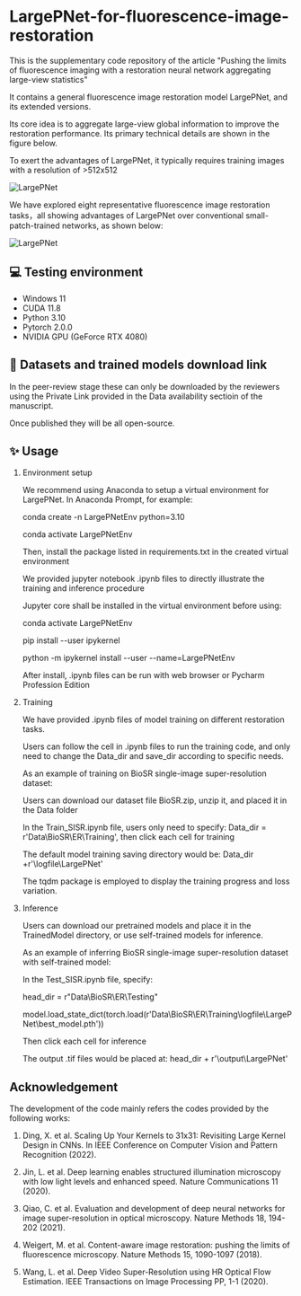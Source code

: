# LargePNet-for-fluorescence-image-restoration

This is the supplementary code repository of the article "Pushing the limits of fluorescence imaging with a restoration neural network aggregating large-view statistics"

It contains a general fluorescence image restoration model LargePNet, and its extended versions.

Its core idea is to aggregate large-view global information to improve the restoration performance. Its primary technical details are shown in the figure below.

To exert the advantages of LargePNet, it typically requires training images with a resolution of >512x512

![LargePNet](./Image/1.png)

We have explored eight representative fluorescence image restoration tasks，all showing advantages of LargePNet over conventional small-patch-trained networks, as shown below:

![LargePNet](./Image/2.png)

## 💻 Testing environment
  - Windows 11
  - CUDA 11.8
  - Python 3.10
  - Pytorch 2.0.0
  - NVIDIA GPU (GeForce RTX 4080) 

## 🎨 Datasets and trained models download link

  In the peer-review stage these can only be downloaded by the reviewers using the Private Link provided in the Data availability sectioin of the manuscript. 

  Once published they will be all open-source.
  
## ✨ Usage
1. Environment setup
   
   We recommend using Anaconda to setup a virtual environment for LargePNet. In Anaconda Prompt, for example:
   
   conda create -n LargePNetEnv python=3.10
   
   conda activate LargePNetEnv
   
   Then, install the package listed in requirements.txt in the created virtual environment
   
   We provided jupyter notebook .ipynb files to directly illustrate the training and inference procedure
   
   Jupyter core shall be installed in the virtual environment before using:
   
   conda activate LargePNetEnv
   
   pip install --user ipykernel
   
   python -m ipykernel install --user --name=LargePNetEnv
   
   After install, .ipynb files can be run with web browser or Pycharm Profession Edition
   
3. Training

   We have provided .ipynb files of model training on different restoration tasks.
   
   Users can follow the cell in .ipynb files to run the training code, and only need to change the Data_dir and save_dir according to specific needs.
   
   As an example of training on BioSR single-image super-resolution dataset:
   
   Users can download our dataset file BioSR.zip, unzip it, and placed it in the Data folder
   
   In the Train_SISR.ipynb file, users only need to specify: Data_dir = r'Data\BioSR\ER\Training', then click each cell for training
   
   The default model training saving directory would be: Data_dir +r'\logfile\LargePNet'
   
   The tqdm package is employed to display the training progress and loss variation.
   
5. Inference

   Users can download our pretrained models and place it in the TrainedModel directory, or use self-trained models for inference.
   
   As an example of inferring BioSR single-image super-resolution dataset with self-trained model:
   
   In the Test_SISR.ipynb file, specify:
   
   head_dir = r"Data\BioSR\ER\Testing"
   
   model.load_state_dict(torch.load(r'Data\BioSR\ER\Training\logfile\LargePNet\best_model.pth'))

   Then click each cell for inference
   
   The output .tif files would be placed at: head_dir + r'\output\LargePNet'

## Acknowledgement

  The development of the code mainly refers the codes provided by the following works: 

  1. Ding, X. et al. Scaling Up Your Kernels to 31x31: Revisiting Large Kernel Design in CNNs. In IEEE Conference on Computer Vision and Pattern Recognition (2022).

  2. Jin, L. et al. Deep learning enables structured illumination microscopy with low light levels and enhanced speed. Nature Communications 11 (2020).

  3. Qiao, C. et al. Evaluation and development of deep neural networks for image super-resolution in optical microscopy. Nature Methods 18, 194-202 (2021).

  4. Weigert, M. et al. Content-aware image restoration: pushing the limits of fluorescence microscopy. Nature Methods 15, 1090-1097 (2018).

  5. Wang, L. et al. Deep Video Super-Resolution using HR Optical Flow Estimation. IEEE Transactions on Image Processing PP, 1-1 (2020).
